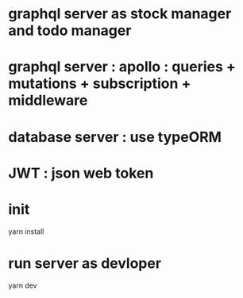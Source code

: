 # graphql server as stock manager and todo manager
# graphql server : apollo : queries + mutations + subscription + middleware 
# database server : use typeORM
# JWT : json web token 

# init
yarn install 

# run server as devloper
yarn dev 